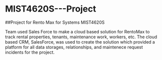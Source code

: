 # MIST4620S---Project

##Project for Rento Max for Systems MIST4620S

Team used Sales Force to make a cloud based solution for RentoMax to track rental properties, tenants, maintenance work, workers, etc. The cloud based CRM, SalesForce, was used to create the solution which provided a platform for all data storages, relationships, and maintenece request incidents for the project. 
